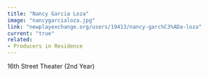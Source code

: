 ```yaml
---
title: "Nancy Garcia Loza"
image: "nancygarcialoza.jpg"
link: "newplayexchange.org/users/19413/nancy-garc%C3%ADa-loza"
current: "true"
related:
- Producers in Residence
---
```


16th Street Theater (2nd Year)

